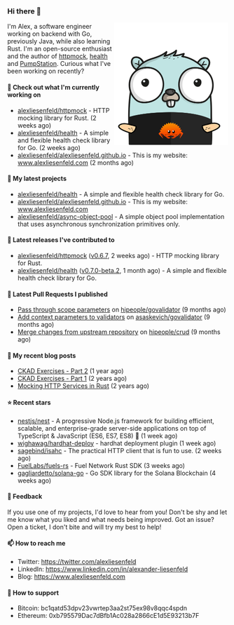 ### Hi there 👋

<img align="right" src="https://raw.githubusercontent.com/alexliesenfeld/alexliesenfeld/master/assets/gopher.png" width="260">

I'm Alex, a software engineer working on backend with Go, previously Java, while also learning Rust.
I'm an open-source enthusiast and the author of [httpmock](https://github.com/alexliesenfeld/httpmock),
[health](https://github.com/alexliesenfeld/health) and [PumpStation](http://pumpstation-plugin.com). 
Curious what I've been working on recently?

#### 👷 Check out what I'm currently working on

- [alexliesenfeld/httpmock](https://github.com/alexliesenfeld/httpmock) - HTTP mocking library for Rust. (2 weeks ago)
- [alexliesenfeld/health](https://github.com/alexliesenfeld/health) - A simple and flexible health check library for Go. (2 weeks ago)
- [alexliesenfeld/alexliesenfeld.github.io](https://github.com/alexliesenfeld/alexliesenfeld.github.io) - This is my website: www.alexliesenfeld.com (2 months ago)

#### 🌱 My latest projects

- [alexliesenfeld/health](https://github.com/alexliesenfeld/health) - A simple and flexible health check library for Go.
- [alexliesenfeld/alexliesenfeld.github.io](https://github.com/alexliesenfeld/alexliesenfeld.github.io) - This is my website: www.alexliesenfeld.com
- [alexliesenfeld/async-object-pool](https://github.com/alexliesenfeld/async-object-pool) - A simple object pool implementation that uses asynchronous synchronization primitives only. 

#### 🔭 Latest releases I've contributed to

- [alexliesenfeld/httpmock](https://github.com/alexliesenfeld/httpmock) ([v0.6.7](https://github.com/alexliesenfeld/httpmock/releases/tag/v0.6.7), 2 weeks ago) - HTTP mocking library for Rust.
- [alexliesenfeld/health](https://github.com/alexliesenfeld/health) ([v0.7.0-beta.2](https://github.com/alexliesenfeld/health/releases/tag/v0.7.0-beta.2), 1 month ago) - A simple and flexible health check library for Go.

#### 🔨 Latest Pull Requests I published

- [Pass through scope parameters](https://github.com/hipeople/govalidator/pull/4) on [hipeople/govalidator](https://github.com/hipeople/govalidator) (9 months ago)
- [Add context parameters to validators](https://github.com/asaskevich/govalidator/pull/473) on [asaskevich/govalidator](https://github.com/asaskevich/govalidator) (9 months ago)
- [Merge changes from upstream repository](https://github.com/hipeople/crud/pull/2) on [hipeople/crud](https://github.com/hipeople/crud) (9 months ago)

#### 📜 My recent blog posts

- [CKAD Exercises - Part 2](https://alexliesenfeld.github.io/posts/ckad-excercises-2/) (1 year ago)
- [CKAD Exercises - Part 1](https://alexliesenfeld.github.io/posts/ckad-excercises-1/) (2 years ago)
- [Mocking HTTP Services in Rust](https://alexliesenfeld.github.io/posts/mocking-http--services-in-rust/) (2 years ago)

#### ⭐ Recent stars

- [nestjs/nest](https://github.com/nestjs/nest) - A progressive Node.js framework for building efficient, scalable, and enterprise-grade server-side applications on top of TypeScript &amp; JavaScript (ES6, ES7, ES8) 🚀 (1 week ago)
- [wighawag/hardhat-deploy](https://github.com/wighawag/hardhat-deploy) - hardhat deployment plugin (1 week ago)
- [sagebind/isahc](https://github.com/sagebind/isahc) - The practical HTTP client that is fun to use. (2 weeks ago)
- [FuelLabs/fuels-rs](https://github.com/FuelLabs/fuels-rs) - Fuel Network Rust SDK (3 weeks ago)
- [gagliardetto/solana-go](https://github.com/gagliardetto/solana-go) - Go SDK library for the Solana Blockchain (4 weeks ago)

#### 💬 Feedback

If you use one of my projects, I'd love to hear from you! Don't be shy and let me know what you liked
and what needs being improved. Got an issue? Open a ticket, I don't bite and will try my best to help!

#### 📫 How to reach me

- Twitter: https://twitter.com/alexliesenfeld
- LinkedIn: https://www.linkedin.com/in/alexander-liesenfeld
- Blog: https://www.alexliesenfeld.com

#### 🤑 How to support

- Bitcoin: bc1qatd53dpv23vwrtep3aa2st75ex98v8qqc4spdn
- Ethereum: 0xb795579Dac7dBfb1Ac028a2866cE1d5E93213b7F
